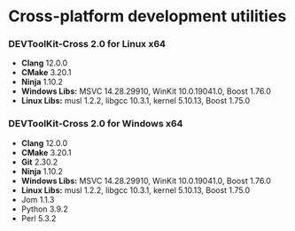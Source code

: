 # Cross-platform development utilities

### DEVToolKit-Cross 2.0 for Linux x64
- **Clang** 12.0.0
- **CMake** 3.20.1
- **Ninja** 1.10.2
- **Windows Libs:** MSVC 14.28.29910, WinKit 10.0.19041.0, Boost 1.76.0
- **Linux Libs:** musl 1.2.2, libgcc 10.3.1, kernel 5.10.13, Boost 1.75.0

### DEVToolKit-Cross 2.0 for Windows x64
- **Clang** 12.0.0
- **CMake** 3.20.1
- **Git** 2.30.2
- **Ninja** 1.10.2
- **Windows Libs:** MSVC 14.28.29910, WinKit 10.0.19041.0, Boost 1.76.0
- **Linux Libs:** musl 1.2.2, libgcc 10.3.1, kernel 5.10.13, Boost 1.75.0
- Jom 1.1.3
- Python 3.9.2
- Perl 5.3.2
